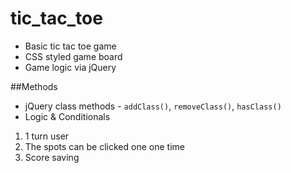 # tic_tac_toe
* Basic tic tac toe game 
* CSS styled game board
* Game logic via jQuery

##Methods
* jQuery class methods - ```addClass()```, ```removeClass()```, ```hasClass()```
* Logic & Conditionals 
1. 1 turn user
2. The spots can be clicked one one time
3. Score saving
